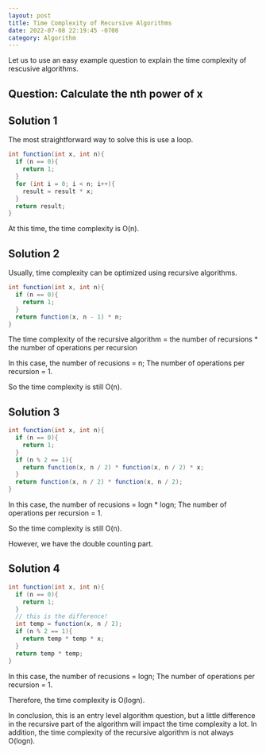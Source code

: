 ```yaml
---
layout: post
title: Time Complexity of Recursive Algorithms
date: 2022-07-08 22:19:45 -0700
category: Algorithm
---
```


Let us to use an easy example question to explain the time complexity of rescusive algorithms.

## Question: Calculate the nth power of x

## Solution 1

The most straightforward way to solve this is use a loop.

```java
int function(int x, int n){
  if (n == 0){
    return 1;
  }
  for (int i = 0; i < n; i++){
    result = result * x;
  }
  return result;
}
```

At this time, the time complexity is O(n).

## Solution 2

Usually, time complexity can be optimized using recursive algorithms.

```java
int function(int x, int n){
  if (n == 0){
    return 1;
  }
  return function(x, n - 1) * n;
}
```

The time complexity of the recursive algorithm = the number of recursions \* the number of operations per recursion

In this case, the number of recusions = n; The number of operations per recursion = 1.

So the time complexity is still O(n).

## Solution 3

```java
int function(int x, int n){
  if (n == 0){
    return 1;
  }
  if (n % 2 == 1){
    return function(x, n / 2) * function(x, n / 2) * x;
  }
  return function(x, n / 2) * function(x, n / 2);
}
```

In this case, the number of recusions = logn \* logn; The number of operations per recursion = 1.

So the time complexity is still O(n).

However, we have the double counting part.

## Solution 4

```java
int function(int x, int n){
  if (n == 0){
    return 1;
  }
  // this is the difference!
  int temp = function(x, n / 2);
  if (n % 2 == 1){
    return temp * temp * x;
  }
  return temp * temp;
}
```

In this case, the number of recusions = logn; The number of operations per recursion = 1.

Therefore, the time complexity is O(logn).

In conclusion, this is an entry level algorithm question, but a little difference in the recursive part of the algorithm will impact the time complexity a lot. In addition, the time complexity of the recursive algorithm is not always O(logn).
